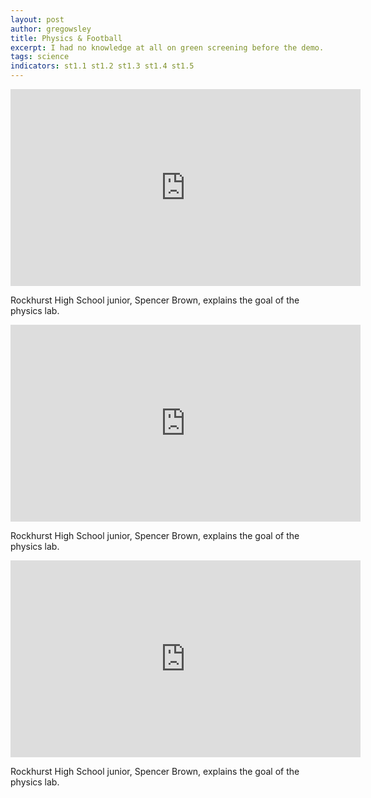 ```yaml
---
layout: post
author: gregowsley
title: Physics & Football
excerpt: I had no knowledge at all on green screening before the demo. Now, I could create a green screen video easily from memory. - Rockhurst High School sophomore, Liam O'Keefe
tags: science
indicators: st1.1 st1.2 st1.3 st1.4 st1.5 
---
```












<iframe width="560" height="315" src="https://www.youtube.com/embed/y3Ls2QD6PWk" frameborder="0" allow="accelerometer; autoplay; encrypted-media; gyroscope; picture-in-picture" allowfullscreen></iframe>
<p class="caption">Rockhurst High School junior, Spencer Brown, explains the goal of the physics lab.</p></c>


<iframe width="560" height="315" src="https://www.youtube.com/embed/pPMFh6dlON8" frameborder="0" allow="accelerometer; autoplay; encrypted-media; gyroscope; picture-in-picture" allowfullscreen></iframe>
<p class="caption">Rockhurst High School junior, Spencer Brown, explains the goal of the physics lab.</p></c>



<iframe width="560" height="315" src="https://www.youtube.com/embed/OSV-08-jxoY" frameborder="0" allow="accelerometer; autoplay; encrypted-media; gyroscope; picture-in-picture" allowfullscreen></iframe>
<p class="caption">Rockhurst High School junior, Spencer Brown, explains the goal of the physics lab.</p></c>



